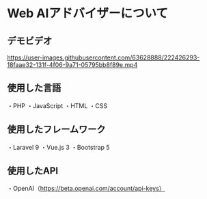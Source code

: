 # Web AIアドバイザーについて
## デモビデオ
https://user-images.githubusercontent.com/63628888/222426293-18faae32-131f-4f06-9a71-05795bb8f89e.mp4

## 使用した言語
・PHP
・JavaScript
・HTML
・CSS

## 使用したフレームワーク
・Laravel 9
・Vue.js 3
・Bootstrap 5

## 使用したAPI
・OpenAI（https://beta.openai.com/account/api-keys）
